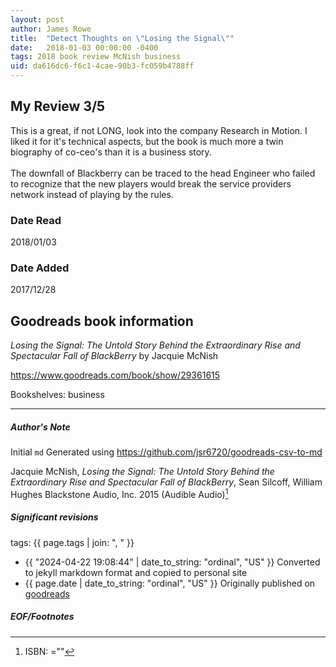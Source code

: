 ```yaml
---
layout: post
author: James Rowe
title:  "Detect Thoughts on \"Losing the Signal\""
date:   2018-01-03 00:00:00 -0400
tags: 2018 book review McNish business
uid: da616dc6-f6c1-4cae-90b3-fc059b4788ff
---
```


<!-- highly dependent on how you personally use jekyll templates, and how you want this to show up -->
<!-- escape any jekyll keys with double brackets -->

## My Review 3/5

This is a great, if not LONG, look into the company Research in Motion. I liked it for it's technical aspects, but the book is much more a twin biography of co-ceo's than it is a business story.<br/><br/>The downfall of Blackberry can be traced to the head Engineer who failed to recognize that the new players would break the service providers network instead of playing by the rules.

### Date Read
2018/01/03

### Date Added
2017/12/28

## Goodreads book information

*Losing the Signal: The Untold Story Behind the Extraordinary Rise and Spectacular Fall of BlackBerry* by Jacquie McNish

https://www.goodreads.com/book/show/29361615

Bookshelves: business

---

##### Author's Note

Initial `md` Generated using https://github.com/jsr6720/goodreads-csv-to-md

Jacquie McNish, *Losing the Signal: The Untold Story Behind the Extraordinary Rise and Spectacular Fall of BlackBerry*, Sean Silcoff, William Hughes Blackstone Audio, Inc. 2015 (Audible Audio)[^1]

##### Significant revisions

tags: {{ page.tags | join: ", " }} <!-- todo move this somewhere -->

- {{ "2024-04-22 19:08:44" | date_to_string: "ordinal", "US" }} Converted to jekyll markdown format and copied to personal site
- {{ page.date | date_to_string: "ordinal", "US" }} Originally published on [goodreads](https://www.goodreads.com)

##### EOF/Footnotes

[^1]: ISBN: =""